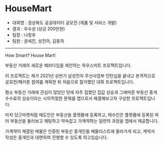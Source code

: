 # HouseMart
- 대회명 : 경상북도 공공데이터 공모전 (제품 및 서비스 개발)
- 결과 : 우수상 (상금 200만원)
- 팀장 : 나정후
- 팀원 : 권세진, 성진아, 김동하

---

How Smart? House Mart!

부동산 거래의 새로운 패러다임을 제안하는 하우스마트 프로젝트입니다.

이 프로젝트는 제가 2021년 상반기 삼성전자 무선사업부 인턴십을 끝내고 본격적으로 공모전/해커톤 참여를 계획한 뒤 처음으로 참가했던 대회 프로젝트입니다.

평소 부동산 거래에 관심이 많았던 탓에 자주 접했던 집값 상승과 그에따른 부동산 중개 수수료의 상승이라는 시의적절한 문제를 앱으로서 해결해보고자 구상한 프로젝트입니다.

마치 당근마켓처럼 매도인은 부동산을 플랫폼에 등록하고, 매수인은 플랫폼에 등록된 여러 부동산을 둘러보고 채팅하고 약속잡고 가계약하는 일련의 과정을 앱에서 제공합니다.

가계약이 채결된 매물은 인증된 부동산 중개인들 매물리스트에 올라가게 되고, 계약서 작성은 중개인과 대면하여 진행할 수 있도록 하고있습니다.

